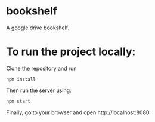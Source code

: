 # bookshelf
A google drive bookshelf.

# To run the project locally: #
Clone the repository and run
```
npm install
```

Then run the server using: 
```
npm start 
```
Finally, go to your browser and open http://localhost:8080 
